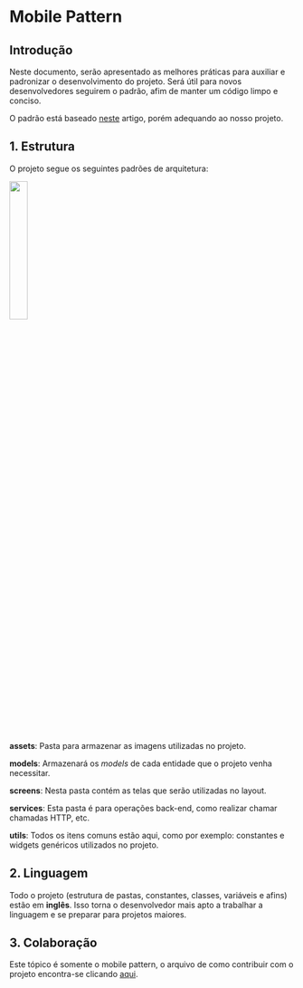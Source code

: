 # Mobile Pattern

## Introdução

Neste documento, serão apresentado as melhores práticas para auxiliar e padronizar o desenvolvimento do projeto. Será útil para novos desenvolvedores seguirem o padrão, afim de manter um código limpo e conciso. 

O padrão está baseado [neste](https://medium.com/@parthibansudhaman/flutter-scalable-app-folder-structure-6f2b0bc139c4) artigo, porém adequando ao nosso projeto.

## 1. Estrutura

O projeto segue os seguintes padrões de arquitetura:

<img src="https://i.imgur.com/Og1hmsb.png" width="25%" />

**assets**: Pasta para armazenar as imagens utilizadas no projeto.

**models**: Armazenará os *models* de cada entidade que o projeto venha necessitar.

**screens**: Nesta pasta contém as telas que serão utilizadas no layout.

**services**: Esta pasta é para operações back-end, como realizar chamar chamadas HTTP, etc.

**utils**: Todos os itens comuns estão aqui, como por exemplo: constantes e widgets genéricos utilizados no projeto.

## 2. Linguagem

Todo o projeto (estrutura de pastas, constantes, classes, variáveis e afins) estão em **inglês**. Isso torna o desenvolvedor mais apto a trabalhar a linguagem e se preparar para projetos maiores.

## 3. Colaboração

Este tópico é somente o mobile pattern, o arquivo de como contribuir com o projeto encontra-se clicando [aqui](CONTRIBUTING.md).

